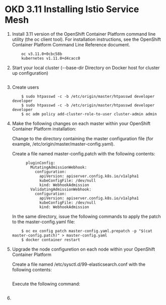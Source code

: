 # OKD 3.11 Installing Istio Service Mesh

1. Install 3.11 version of the OpenShift Container Platform command line utility (the oc client tool). For installation instructions, see the OpenShift Container Platform Command Line Reference document.

	``` $ oc version
		oc v3.11.0+0cbc58b
		kubernetes v1.11.0+d4cacc0
	 ```
2. Start your local cluster (--base-dir Directory on Docker host for cluster up configuration)
	``` $ oc cluster up --base-dir=./okd/cluster-up-istio
	```
3. Create users
	``` $ oc login -u system:admin
		$ sudo htpasswd -c -b /etc/origin/master/htpasswd developer developer
		$ sudo htpasswd -c -b /etc/origin/master/htpasswd developer developer
		$ oc adm policy add-cluster-role-to-user cluster-admin admin
	```
4. Make the following changes on each master within your OpenShift Container Platform installation:

	Change to the directory containing the master configuration file (for example, /etc/origin/master/master-config.yaml).

	Create a file named master-config.patch with the following contents:

	```	admissionConfig:
		  pluginConfig:
		    MutatingAdmissionWebhook:
		      configuration:
		        apiVersion: apiserver.config.k8s.io/v1alpha1
		        kubeConfigFile: /dev/null
		        kind: WebhookAdmission
		    ValidatingAdmissionWebhook:
		      configuration:
		        apiVersion: apiserver.config.k8s.io/v1alpha1
		        kubeConfigFile: /dev/null
		        kind: WebhookAdmission
	```
	In the same directory, issue the following commands to apply the patch to the master-config.yaml file:

	``` $ cp -p master-config.yaml master-config.yaml.prepatch
		$ oc ex config patch master-config.yaml.prepatch -p "$(cat master-config.patch)" > master-config.yaml
		$ docker container restart
	```
5. Upgrade the node configuretion on each node within your OpenShift Container Platform

	Create a file named /etc/sysctl.d/99-elasticsearch.conf with the following contents:
	```vm.max_map_count = 262144
	```
	Execute the following command:
	```	$ sysctl vm.max_map_count=262144
	``` 

6. 